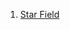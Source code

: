 1. [Star Field](https://github.com/nicolasrivollet/theCodingTrain/blob/master/_projects/StarField/2019-07-10-startField.md)
